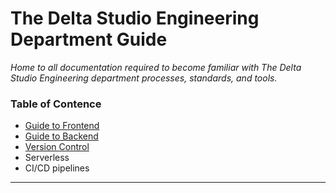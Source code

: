 # The Delta Studio Engineering Department Guide

*Home to all documentation required to become familiar with The Delta Studio Engineering department processes, standards, and tools.*

### Table of Contence

- [Guide to Frontend](./front-end.MD)
- [Guide to Backend](./back-end/Readme.MD)
- [Version Control](./git.MD)
- Serverless
- CI/CD pipelines

___

